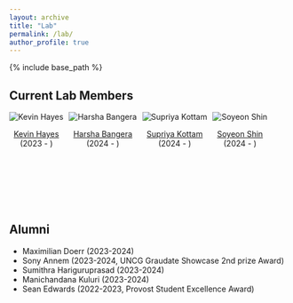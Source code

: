 ```yaml
---
layout: archive
title: "Lab"
permalink: /lab/
author_profile: true
---    
```


{% include base_path %}

## Current Lab Members

<div class="row"  >
    <div class="column" style="float:left;">
      <center>
      <div class="author__avatar">
            <img src="/academic/images/Kevin.png" class="author__avatar" alt="Kevin Hayes">
      </div>
      <div class="author__content">
            <p><a href = "https://www.linkedin.com/in/kevin-hayes-54248a228/">Kevin Hayes</a><br/>(2023 - )</p>
      </div>
      </center>
    </div>
    <div class="column" style="float:left;padding-left: 10px;">
      <center>
      <div class="author__avatar">
            <img src="/academic/images/Harsha.png" class="author__avatar" alt="Harsha Bangera">
      </div>
      <div class="author__content">
            <p><a href = "https://www.linkedin.com/in/harshaamin/">Harsha Bangera</a><br/>(2024 - )</p>
      </div>
      </center>
    </div>
    <div class="column" style=" float:left;padding-left: 10px;">
      <center>
      <div class="author__avatar">
            <img src="/academic/images/Supriya.jpeg" class="author__avatar" alt="Supriya Kottam">
      </div>
      <div class="author__content">
            <p><a href = "https://www.linkedin.com/in/supriya-kottam/">Supriya Kottam</a><br/>(2024 - )</p>
      </div>
      </center>
    </div>
    <div class="column" style=" float:left;padding-left: 10px;">
      <center>
      <div class="author__avatar">
            <img src="/academic/images/Sophia.png" class="author__avatar" alt="Soyeon Shin">
      </div>
      <div class="author__content">
            <p><a href = "">Soyeon Shin</a><br/>(2024 - )</p>
      </div>
      </center>
    </div>

    
</div>

<br>
<br>
<br>
<br>
<br>
<br>
<br>
<br>
<br>
<br>

## Alumni
  + Maximilian Doerr (2023-2024)
  + Sony Annem (2023-2024, UNCG Graudate Showcase 2nd prize Award)
  + Sumithra Hariguruprasad (2023-2024)
  + Manichandana Kuluri (2023-2024)
  + Sean Edwards (2022-2023, Provost Student Excellence Award)

